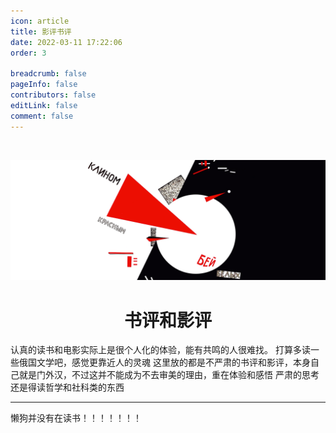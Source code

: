 ```yaml
---
icon: article
title: 影评书评
date: 2022-03-11 17:22:06
order: 3

breadcrumb: false  
pageInfo: false  
contributors: false  
editLink: false  
comment: false
---
```


<style type="text/css">  
html body div.page-title { display: none}  
</style>

<br/>

![](./static/FilmBookReview_images_1.png)
<div align="center"><h1><strong>书评和影评</strong></h1></div>  
认真的读书和电影实际上是很个人化的体验，能有共鸣的人很难找。  
打算多读一些俄国文学吧，感觉更靠近人的灵魂  
这里放的都是不严肃的书评和影评，本身自己就是门外汉，不过这并不能成为不去审美的理由，重在体验和感悟   
严肃的思考还是得读哲学和社科类的东西

----------
懒狗并没有在读书！！！！！！！